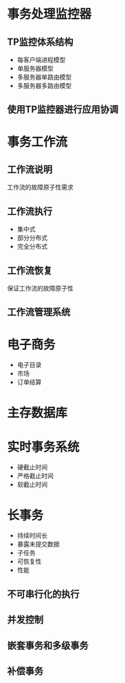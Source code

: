 # 事务处理监控器

## TP监控体系结构

- 每客户端进程模型
- 单服务器模型
- 多服务器单路由模型
- 多服务器多路由模型

## 使用TP监控器进行应用协调

# 事务工作流

## 工作流说明

工作流的故障原子性需求

## 工作流执行

- 集中式
- 部分分布式
- 完全分布式

## 工作流恢复

保证工作流的故障原子性

## 工作流管理系统

# 电子商务

- 电子目录
- 市场
- 订单结算

# 主存数据库

# 实时事务系统

- 硬截止时间
- 严格截止时间
- 软截止时间

# 长事务

- 持续时间长
- 暴露未提交数据
- 子任务
- 可恢复性
- 性能

## 不可串行化的执行

## 并发控制

## 嵌套事务和多级事务

## 补偿事务

